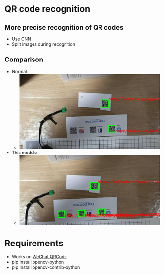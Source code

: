 # QR code recognition
## More precise recognition of QR codes
- Use CNN
- Split images during recognition

## Comparison
- Normal
  - ![](imgs/1.jpg)
- This module
  - ![](imgs/2.jpg)

# Requirements
- Works on [WeChat QRCode](https://github.com/WeChatCV/opencv_3rdparty/tree/wechat_qrcode)
- pip install opencv-python
- pip install opencv-contrib-python

